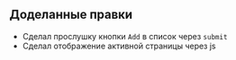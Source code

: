 ## Доделанные правки
- Сделал прослушку кнопки `Add` в список через `submit`
- Сделал отображение активной страницы через js

